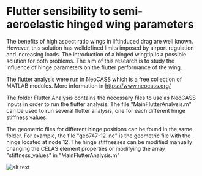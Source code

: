 # Flutter sensibility to semi-aeroelastic hinged wing parameters

The benefits of high aspect ratio wings in liftinduced drag are well known. However, this solution has welldefined limits imposed by airport regulation and increasing loads. The introduction of a hinged wingtip is a possible solution for both problems. The aim of this research is to study the influence of hinge parameters on the flutter performance of the wing.


The flutter analysis were run in NeoCASS which is a free collection of MATLAB modules. More information in https://www.neocass.org/

The folder Flutter Analysis contains the necessary files to use as NeoCASS inputs in order to run the flutter analysis. The file "MainFlutterAnalysis.m" can be used to run several flutter analysis, one for each different hinge stiffness values. 

The geometric files for different hinge positions can be found in the same folder. For example, the file "geo747-12.inc" is the geometric file with the hinge located at node 12. The hinge stiffnesses can be modified manually changing the CELAS element properties or modifying the array "stiffness_values" in "MainFlutterAnalysis.m"



![alt text](https://raw.githubusercontent.com/mid2SUPAERO/PIR_CNicolas_Juarez_AlbatrossOneFlutter/master/Article/images/mode9.PNG?token=AO2IKOKXHZHXY6NCBSYXDDC7AIM54)
